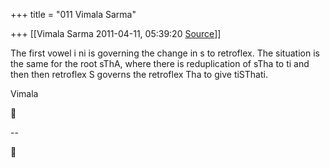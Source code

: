 +++
title = "011 Vimala Sarma"

+++
[[Vimala Sarma	2011-04-11, 05:39:20 [Source](https://groups.google.com/g/samskrita/c/RjgdBR6wsa8)]]



The first vowel i ni is governing the change in s to retroflex. The situation is the same for the root sThA, where there is reduplication of sTha to ti and then then retroflex S governs the retroflex Tha to give tiSThati.

Vimala



--  



